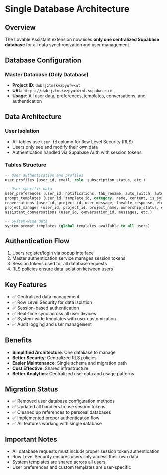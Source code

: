 # Single Database Architecture

## Overview
The Lovable Assistant extension now uses **only one centralized Supabase database** for all data synchronization and user management.

## Database Configuration

### Master Database (Only Database)
- **Project ID**: `dwbrjztmskvzpyufwxnt`
- **URL**: `https://dwbrjztmskvzpyufwxnt.supabase.co`
- **Usage**: All user data, preferences, templates, conversations, and authentication

## Data Architecture

### User Isolation
- All tables use `user_id` column for Row Level Security (RLS)
- Users only see and modify their own data
- Authentication handled via Supabase Auth with session tokens

### Tables Structure
```sql
-- User authentication and profiles
user_profiles (user_id, email, role, subscription_status, etc.)

-- User-specific data
user_preferences (user_id, notifications, tab_rename, auto_switch, auto_expand)
prompt_templates (user_id, template_id, category, name, content, is_system_template)
conversations (user_id, project_id, user_message, lovable_response, etc.)
project_manager (user_id, project_id, project_name, ownership_status, etc.)
assistant_conversations (user_id, conversation_id, messages, etc.)

-- System-wide data
system_prompt_templates (global templates available to all users)
```

## Authentication Flow
1. Users register/login via popup interface
2. Master authentication service manages session tokens
3. Session tokens used for all database requests
4. RLS policies ensure data isolation between users

## Key Features
- ✅ Centralized data management
- ✅ Row Level Security for data isolation
- ✅ Session-based authentication
- ✅ Real-time sync across all user devices
- ✅ System-wide templates with user customization
- ✅ Audit logging and user management

## Benefits
- **Simplified Architecture**: One database to manage
- **Better Security**: Centralized RLS policies
- **Easier Maintenance**: Single schema and migration path
- **Cost Effective**: Shared infrastructure
- **Better Analytics**: Centralized user data and usage patterns

## Migration Status
- ✅ Removed user database configuration methods
- ✅ Updated all handlers to use session tokens
- ✅ Cleaned up references to personal databases
- ✅ Implemented proper authentication flow
- ✅ All features working with single database

## Important Notes
- All database requests must include proper session token authentication
- Row Level Security ensures users only access their own data
- System templates are shared across all users
- User preferences and custom templates are user-specific